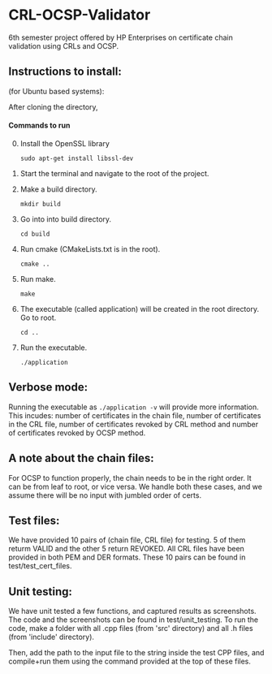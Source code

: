 # CRL-OCSP-Validator
6th semester project offered by HP Enterprises on certificate chain validation using CRLs and OCSP.

## Instructions to install:
(for Ubuntu based systems):

After cloning the directory,

   #### Commands to run
   
0. Install the OpenSSL library 

   `sudo apt-get install libssl-dev`

1. Start the terminal and navigate to the root of the project. 

2. Make a build directory.

   ```mkdir build```

3. Go into into build directory.

   ```cd build```

4. Run cmake (CMakeLists.txt is in the root).

   ```cmake ..```

5. Run make.

   ```make```

6. The executable (called application) will be created in the root directory. Go to root.

   ```cd ..```

7. Run the executable.

   ```./application```

## Verbose mode:
Running the executable as ```./application -v``` will provide more information. This incudes: number of certificates in the chain file, number of certificates in the CRL file, number of certificates revoked by CRL method and number of certificates revoked by OCSP method.

## A note about the chain files:
For OCSP to function properly, the chain needs to be in the right order. It can be from leaf to root, or vice versa. 
We handle both these cases, and we assume there will be no input with jumbled order of certs.

## Test files:
We have provided 10 pairs of (chain file, CRL file) for testing. 5 of them returm VALID and the other 5 return REVOKED.
All CRL files have been provided in both PEM and DER formats.
These 10 pairs can be found in test/test_cert_files.

## Unit testing:
We have unit tested a few functions, and captured results as screenshots.
The code and the screenshots can be found in test/unit_testing.
To run the code, make a folder with all .cpp files (from 'src' directory) and all .h files (from 'include' directory).

Then, add the path to the input file to the string inside the test CPP files, and compile+run them using the command provided at the top of these files.
